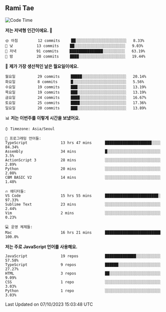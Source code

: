 ## Rami Tae

<!--START_SECTION:waka-->
![Code Time](http://img.shields.io/badge/Code%20Time-1%2C087%20hrs%201%20min-blue)

**저는 저녁형 인간이에요. 🦉** 

```text
🌞 아침         12 commits     ██░░░░░░░░░░░░░░░░░░░░░░░   8.33% 
🌆 낮　         13 commits     ██░░░░░░░░░░░░░░░░░░░░░░░   9.03% 
🌃 저녁         91 commits     ███████████████░░░░░░░░░░   63.19% 
🌙 밤　         28 commits     ████░░░░░░░░░░░░░░░░░░░░░   19.44%

```
📅 **제가 가장 생산적인 날은 월요일이에요.** 

```text
월요일          29 commits     █████░░░░░░░░░░░░░░░░░░░░   20.14% 
화요일          8 commits      █░░░░░░░░░░░░░░░░░░░░░░░░   5.56% 
수요일          19 commits     ███░░░░░░░░░░░░░░░░░░░░░░   13.19% 
목요일          19 commits     ███░░░░░░░░░░░░░░░░░░░░░░   13.19% 
금요일          24 commits     ████░░░░░░░░░░░░░░░░░░░░░   16.67% 
토요일          25 commits     ████░░░░░░░░░░░░░░░░░░░░░   17.36% 
일요일          20 commits     ███░░░░░░░░░░░░░░░░░░░░░░   13.89%

```


📊 **저는 이번주를 이렇게 시간을 보냈어요.** 

```text
⌚︎ Timezone: Asia/Seoul

💬 프로그래밍 언어들: 
TypeScript               13 hrs 47 mins      █████████████████████░░░░   84.34% 
Assembly                 34 mins             █░░░░░░░░░░░░░░░░░░░░░░░░   3.5% 
ActionScript 3           28 mins             ░░░░░░░░░░░░░░░░░░░░░░░░░   2.89% 
Python                   20 mins             ░░░░░░░░░░░░░░░░░░░░░░░░░   2.08% 
CBM BASIC V2             14 mins             ░░░░░░░░░░░░░░░░░░░░░░░░░   1.48%

🔥 에디터들: 
VS Code                  15 hrs 55 mins      ████████████████████████░   97.33% 
Sublime Text             23 mins             ░░░░░░░░░░░░░░░░░░░░░░░░░   2.44% 
Vim                      2 mins              ░░░░░░░░░░░░░░░░░░░░░░░░░   0.23%

💻 운영 체제들: 
Mac                      16 hrs 21 mins      █████████████████████████   100.0%

```

**저는 주로 JavaScript 언어를 사용해요.** 

```text
JavaScript               19 repos            ██████████████░░░░░░░░░░░   57.58% 
TypeScript               9 repos             ██████░░░░░░░░░░░░░░░░░░░   27.27% 
HTML                     3 repos             ██░░░░░░░░░░░░░░░░░░░░░░░   9.09% 
CSS                      1 repo              ░░░░░░░░░░░░░░░░░░░░░░░░░   3.03% 
Python                   1 repo              ░░░░░░░░░░░░░░░░░░░░░░░░░   3.03%

```



 Last Updated on 07/10/2023 15:03:48 UTC
<!--END_SECTION:waka-->
